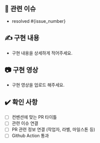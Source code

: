 ## 📮 관련 이슈
- resolved #{issue_number}

## ✍️ 구현 내용
- 구현 내용을 상세하게 적어주세요.

## 📷 구현 영상
- 구현 영상을 업로드 해주세요.

## ✔️ 확인 사항
- [ ] 컨벤션에 맞는 PR 타이틀
- [ ] 관련 이슈 연결
- [ ] PR 관련 정보 연결 (작업자, 라벨, 마일스톤 등)
- [ ] Github Action 통과
